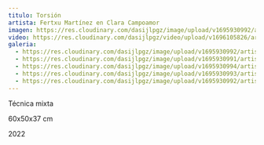 ```yaml
---
titulo: Torsión
artista: Fertxu Martínez en Clara Campoamor
imagen: https://res.cloudinary.com/dasijlpgz/image/upload/v1695930992/artistas/Fertxu%20Mart%C3%ADnez/Torsi%C3%B3n/P1070084.jpg
video: https://res.cloudinary.com/dasijlpgz/video/upload/v1696105826/artistas/Fertxu%20Mart%C3%ADnez/Torsi%C3%B3n/Sin_t%C3%ADtulo_1.mp4
galeria:
  - https://res.cloudinary.com/dasijlpgz/image/upload/v1695930992/artistas/Fertxu%20Mart%C3%ADnez/Torsi%C3%B3n/P1070084.jpg
  - https://res.cloudinary.com/dasijlpgz/image/upload/v1695930991/artistas/Fertxu%20Mart%C3%ADnez/Torsi%C3%B3n/P1070081.jpg
  - https://res.cloudinary.com/dasijlpgz/image/upload/v1695930994/artistas/Fertxu%20Mart%C3%ADnez/Torsi%C3%B3n/P1070092.jpg
  - https://res.cloudinary.com/dasijlpgz/image/upload/v1695930993/artistas/Fertxu%20Mart%C3%ADnez/Torsi%C3%B3n/P1070087.jpg
  - https://res.cloudinary.com/dasijlpgz/image/upload/v1695930992/artistas/Fertxu%20Mart%C3%ADnez/Torsi%C3%B3n/P1070086.jpg
---
```

T﻿écnica mixta

6﻿0x50x37 cm

2﻿022